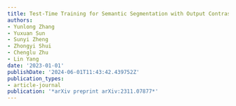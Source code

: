```yaml
---
title: Test-Time Training for Semantic Segmentation with Output Contrastive Loss
authors:
- Yunlong Zhang
- Yuxuan Sun
- Sunyi Zheng
- Zhongyi Shui
- Chenglu Zhu
- Lin Yang
date: '2023-01-01'
publishDate: '2024-06-01T11:43:42.439752Z'
publication_types:
- article-journal
publication: '*arXiv preprint arXiv:2311.07877*'
---
```

